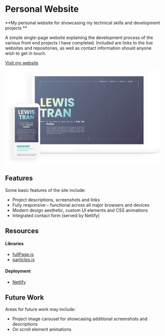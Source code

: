 # Personal Website

**My personal website for showcasing my technical skills and development projects **

A simple single-page website explaining the development process of the various front end projects I have completed. Included are links to the live websites and repositories, as well as contact information should anyone wish to get in touch.

[Visit my website](http://www.lewistran.com/ "lewistran.com")

![Personal Website](/src/assets/screenshot.png)

## Features

Some basic features of the site include:

- Project descriptions, screenshots and links
- Fully responsive – functional across all major browsers and devices
- Modern design aesthetic, custom UI elements and CSS animations
- Integrated contact form (served by Netlify)

## Resources

#### **Libraries**

- [fullPage.js](https://alvarotrigo.com/fullPage/ "alvarotrigo.com")
- [particles.js](https://vincentgarreau.com/particles.js/ "vincentgarreau.com")

#### Deployment

- [Netlify](https://www.netlify.com/ "netlify.com")

## Future Work

Areas for future work may include:

- Project image carousel for showcasing additional screenshots and descriptions
- On scroll element animations

